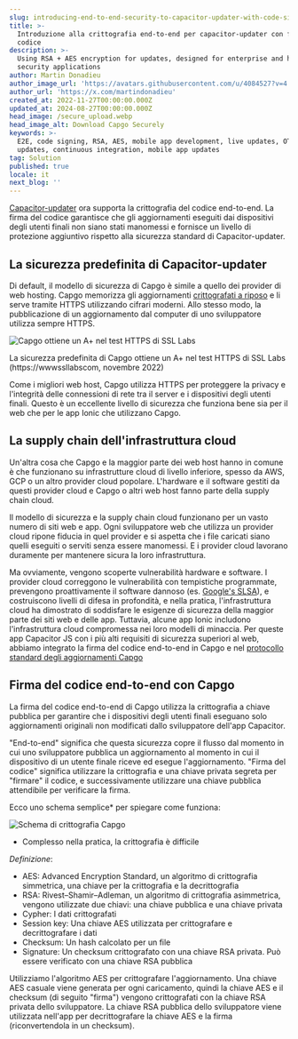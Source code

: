 ```yaml
---
slug: introducing-end-to-end-security-to-capacitor-updater-with-code-signing
title: >-
  Introduzione alla crittografia end-to-end per capacitor-updater con firma del
  codice
description: >-
  Using RSA + AES encryption for updates, designed for enterprise and high
  security applications
author: Martin Donadieu
author_image_url: 'https://avatars.githubusercontent.com/u/4084527?v=4'
author_url: 'https://x.com/martindonadieu'
created_at: 2022-11-27T00:00:00.000Z
updated_at: 2024-08-27T00:00:00.000Z
head_image: /secure_upload.webp
head_image_alt: Download Capgo Securely
keywords: >-
  E2E, code signing, RSA, AES, mobile app development, live updates, OTA
  updates, continuous integration, mobile app updates
tag: Solution
published: true
locale: it
next_blog: ''
---
```


[Capacitor-updater](https://githubcom/Cap-go/capacitor-updater/) ora supporta la crittografia del codice end-to-end. La firma del codice garantisce che gli aggiornamenti eseguiti dai dispositivi degli utenti finali non siano stati manomessi e fornisce un livello di protezione aggiuntivo rispetto alla sicurezza standard di Capacitor-updater.

## La sicurezza predefinita di Capacitor-updater

Di default, il modello di sicurezza di Capgo è simile a quello dei provider di web hosting. Capgo memorizza gli aggiornamenti [crittografati a riposo](https://cloudgooglecom/docs/security/encryption/default-encryption/) e li serve tramite HTTPS utilizzando cifrari moderni. Allo stesso modo, la pubblicazione di un aggiornamento dal computer di uno sviluppatore utilizza sempre HTTPS.

![Capgo ottiene un A+ nel test HTTPS di SSL Labs](/ssllabs_reportwebp)

La sicurezza predefinita di Capgo ottiene un A+ nel test HTTPS di SSL Labs (https://wwwssllabscom, novembre 2022)

Come i migliori web host, Capgo utilizza HTTPS per proteggere la privacy e l'integrità delle connessioni di rete tra il server e i dispositivi degli utenti finali. Questo è un eccellente livello di sicurezza che funziona bene sia per il web che per le app Ionic che utilizzano Capgo.

## La supply chain dell'infrastruttura cloud

Un'altra cosa che Capgo e la maggior parte dei web host hanno in comune è che funzionano su infrastrutture cloud di livello inferiore, spesso da AWS, GCP o un altro provider cloud popolare. L'hardware e il software gestiti da questi provider cloud e Capgo o altri web host fanno parte della supply chain cloud.

Il modello di sicurezza e la supply chain cloud funzionano per un vasto numero di siti web e app. Ogni sviluppatore web che utilizza un provider cloud ripone fiducia in quel provider e si aspetta che i file caricati siano quelli eseguiti o serviti senza essere manomessi. E i provider cloud lavorano duramente per mantenere sicura la loro infrastruttura.

Ma ovviamente, vengono scoperte vulnerabilità hardware e software. I provider cloud correggono le vulnerabilità con tempistiche programmate, prevengono proattivamente il software dannoso (es. [Google's SLSA](https://securitygoogleblogcom/2021/06/introducing-slsa-end-to-end-frameworkhtml/)), e costruiscono livelli di difesa in profondità, e nella pratica, l'infrastruttura cloud ha dimostrato di soddisfare le esigenze di sicurezza della maggior parte dei siti web e delle app. Tuttavia, alcune app Ionic includono l'infrastruttura cloud compromessa nei loro modelli di minaccia. Per queste app Capacitor JS con i più alti requisiti di sicurezza superiori al web, abbiamo integrato la firma del codice end-to-end in Capgo e nel [protocollo standard degli aggiornamenti Capgo](/docs/self-hosted/auto-update/update-endpoint/)

## Firma del codice end-to-end con Capgo

La firma del codice end-to-end di Capgo utilizza la crittografia a chiave pubblica per garantire che i dispositivi degli utenti finali eseguano solo aggiornamenti originali non modificati dallo sviluppatore dell'app Capacitor.

"End-to-end" significa che questa sicurezza copre il flusso dal momento in cui uno sviluppatore pubblica un aggiornamento al momento in cui il dispositivo di un utente finale riceve ed esegue l'aggiornamento. "Firma del codice" significa utilizzare la crittografia e una chiave privata segreta per "firmare" il codice, e successivamente utilizzare una chiave pubblica attendibile per verificare la firma.

Ecco uno schema semplice* per spiegare come funziona:

![Schema di crittografia Capgo](/encryption_flowwebp)

* Complesso nella pratica, la crittografia è difficile

*Definizione*:
- AES: Advanced Encryption Standard, un algoritmo di crittografia simmetrica, una chiave per la crittografia e la decrittografia
- RSA: Rivest–Shamir–Adleman, un algoritmo di crittografia asimmetrica, vengono utilizzate due chiavi: una chiave pubblica e una chiave privata
- Cypher: I dati crittografati
- Session key: Una chiave AES utilizzata per crittografare e decrittografare i dati
- Checksum: Un hash calcolato per un file
- Signature: Un checksum crittografato con una chiave RSA privata. Può essere verificato con una chiave RSA pubblica

Utilizziamo l'algoritmo AES per crittografare l'aggiornamento. Una chiave AES casuale viene generata per ogni caricamento, quindi la chiave AES e il checksum (di seguito "firma") vengono crittografati con la chiave RSA privata dello sviluppatore. La chiave RSA pubblica dello sviluppatore viene utilizzata nell'app per decrittografare la chiave AES e la firma (riconvertendola in un checksum).